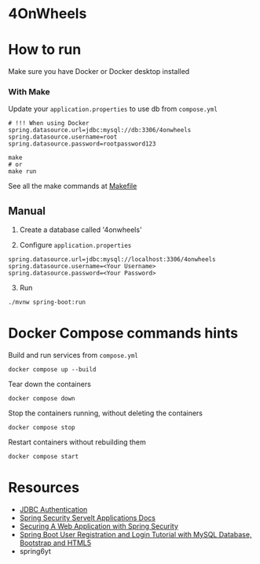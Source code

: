 # 4OnWheels

# How to run

Make sure you have Docker or Docker desktop installed

<!-- ```
4onWheels/4onWheels/4onWheels
cp env-example .env
``` -->

### With Make

Update your `application.properties` to use db from `compose.yml`

```
# !!! When using Docker
spring.datasource.url=jdbc:mysql://db:3306/4onwheels
spring.datasource.username=root
spring.datasource.password=rootpassword123
```

```
make
# or
make run
```

See all the make commands at [Makefile](Makefile)

## Manual

1. Create a database called '4onwheels'

2. Configure `application.properties`

```
spring.datasource.url=jdbc:mysql://localhost:3306/4onwheels
spring.datasource.username=<Your Username>
spring.datasource.password=<Your Password>
```

3. Run

```
./mvnw spring-boot:run
```

# Docker Compose commands hints

Build and run services from `compose.yml`

```
docker compose up --build
```

Tear down the containers

```
docker compose down
```

Stop the containers running, without deleting the containers

```
docker compose stop
```

Restart containers without rebuilding them

```
docker compose start
```

# Resources

- [JDBC Authentication](https://docs.spring.io/spring-security/reference/servlet/authentication/passwords/jdbc.html)
- [Spring Security Servelt Applications Docs](https://docs.spring.io/spring-security/reference/servlet/index.html)
- [Securing A Web Application with Spring Security](https://spring.io/guides/gs/securing-web#initial)
- [Spring Boot User Registration and Login Tutorial with MySQL Database, Bootstrap and HTML5](https://youtu.be/b8KY3BlvaFE?si=tU6V8cSe1Id2YkHk)
- spring6yt[](https://github.com/navinreddy20/spring6yt)

